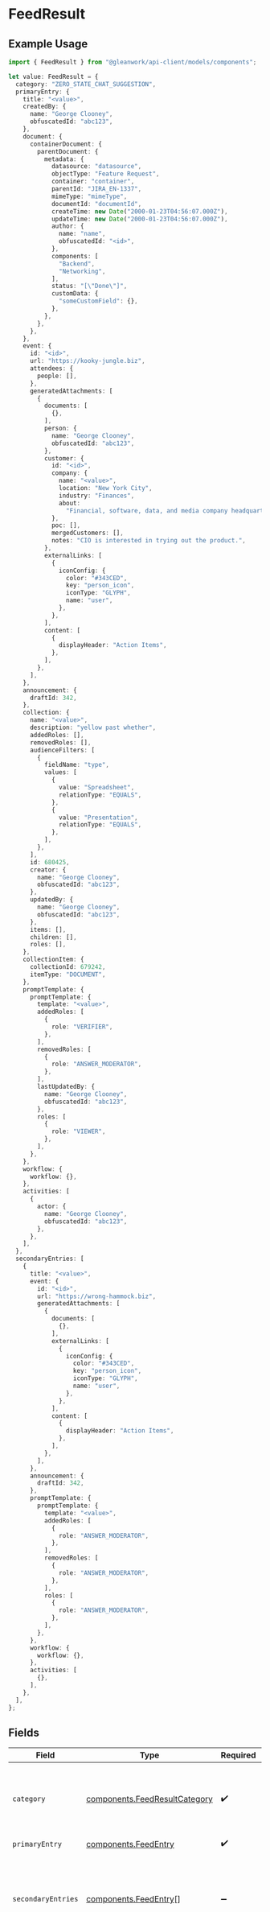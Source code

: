 # FeedResult

## Example Usage

```typescript
import { FeedResult } from "@gleanwork/api-client/models/components";

let value: FeedResult = {
  category: "ZERO_STATE_CHAT_SUGGESTION",
  primaryEntry: {
    title: "<value>",
    createdBy: {
      name: "George Clooney",
      obfuscatedId: "abc123",
    },
    document: {
      containerDocument: {
        parentDocument: {
          metadata: {
            datasource: "datasource",
            objectType: "Feature Request",
            container: "container",
            parentId: "JIRA_EN-1337",
            mimeType: "mimeType",
            documentId: "documentId",
            createTime: new Date("2000-01-23T04:56:07.000Z"),
            updateTime: new Date("2000-01-23T04:56:07.000Z"),
            author: {
              name: "name",
              obfuscatedId: "<id>",
            },
            components: [
              "Backend",
              "Networking",
            ],
            status: "[\"Done\"]",
            customData: {
              "someCustomField": {},
            },
          },
        },
      },
    },
    event: {
      id: "<id>",
      url: "https://kooky-jungle.biz",
      attendees: {
        people: [],
      },
      generatedAttachments: [
        {
          documents: [
            {},
          ],
          person: {
            name: "George Clooney",
            obfuscatedId: "abc123",
          },
          customer: {
            id: "<id>",
            company: {
              name: "<value>",
              location: "New York City",
              industry: "Finances",
              about:
                "Financial, software, data, and media company headquartered in Midtown Manhattan, New York City",
            },
            poc: [],
            mergedCustomers: [],
            notes: "CIO is interested in trying out the product.",
          },
          externalLinks: [
            {
              iconConfig: {
                color: "#343CED",
                key: "person_icon",
                iconType: "GLYPH",
                name: "user",
              },
            },
          ],
          content: [
            {
              displayHeader: "Action Items",
            },
          ],
        },
      ],
    },
    announcement: {
      draftId: 342,
    },
    collection: {
      name: "<value>",
      description: "yellow past whether",
      addedRoles: [],
      removedRoles: [],
      audienceFilters: [
        {
          fieldName: "type",
          values: [
            {
              value: "Spreadsheet",
              relationType: "EQUALS",
            },
            {
              value: "Presentation",
              relationType: "EQUALS",
            },
          ],
        },
      ],
      id: 680425,
      creator: {
        name: "George Clooney",
        obfuscatedId: "abc123",
      },
      updatedBy: {
        name: "George Clooney",
        obfuscatedId: "abc123",
      },
      items: [],
      children: [],
      roles: [],
    },
    collectionItem: {
      collectionId: 679242,
      itemType: "DOCUMENT",
    },
    promptTemplate: {
      promptTemplate: {
        template: "<value>",
        addedRoles: [
          {
            role: "VERIFIER",
          },
        ],
        removedRoles: [
          {
            role: "ANSWER_MODERATOR",
          },
        ],
        lastUpdatedBy: {
          name: "George Clooney",
          obfuscatedId: "abc123",
        },
        roles: [
          {
            role: "VIEWER",
          },
        ],
      },
    },
    workflow: {
      workflow: {},
    },
    activities: [
      {
        actor: {
          name: "George Clooney",
          obfuscatedId: "abc123",
        },
      },
    ],
  },
  secondaryEntries: [
    {
      title: "<value>",
      event: {
        id: "<id>",
        url: "https://wrong-hammock.biz",
        generatedAttachments: [
          {
            documents: [
              {},
            ],
            externalLinks: [
              {
                iconConfig: {
                  color: "#343CED",
                  key: "person_icon",
                  iconType: "GLYPH",
                  name: "user",
                },
              },
            ],
            content: [
              {
                displayHeader: "Action Items",
              },
            ],
          },
        ],
      },
      announcement: {
        draftId: 342,
      },
      promptTemplate: {
        promptTemplate: {
          template: "<value>",
          addedRoles: [
            {
              role: "ANSWER_MODERATOR",
            },
          ],
          removedRoles: [
            {
              role: "ANSWER_MODERATOR",
            },
          ],
          roles: [
            {
              role: "ANSWER_MODERATOR",
            },
          ],
        },
      },
      workflow: {
        workflow: {},
      },
      activities: [
        {},
      ],
    },
  ],
};
```

## Fields

| Field                                                                            | Type                                                                             | Required                                                                         | Description                                                                      |
| -------------------------------------------------------------------------------- | -------------------------------------------------------------------------------- | -------------------------------------------------------------------------------- | -------------------------------------------------------------------------------- |
| `category`                                                                       | [components.FeedResultCategory](../../models/components/feedresultcategory.md)   | :heavy_check_mark:                                                               | Category of the result, one of the requested categories in incoming request.     |
| `primaryEntry`                                                                   | [components.FeedEntry](../../models/components/feedentry.md)                     | :heavy_check_mark:                                                               | N/A                                                                              |
| `secondaryEntries`                                                               | [components.FeedEntry](../../models/components/feedentry.md)[]                   | :heavy_minus_sign:                                                               | Secondary entries for the result e.g. suggested docs for the calendar, carousel. |
| `rank`                                                                           | *number*                                                                         | :heavy_minus_sign:                                                               | Rank of the result. Rank is suggested by server. Client side rank may differ.    |
